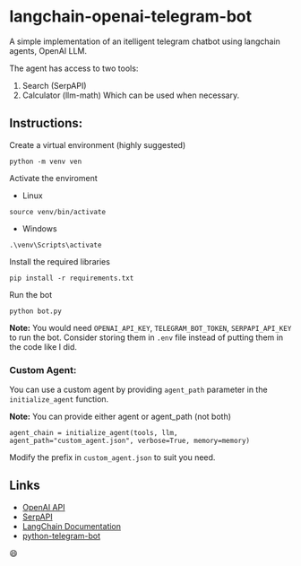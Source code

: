 # langchain-openai-telegram-bot
A simple implementation of an itelligent telegram chatbot using langchain agents, OpenAI LLM.

The agent has access to two tools:
1. Search (SerpAPI)
2. Calculator (llm-math)
Which can be used when necessary.

## Instructions:
Create a virtual environment (highly suggested)
```
python -m venv ven
```
Activate the enviroment
- Linux
```
source venv/bin/activate
```
- Windows
```
.\venv\Scripts\activate
```
Install the required libraries
```
pip install -r requirements.txt
```
Run the bot
```
python bot.py
```

**Note:** You would need `OPENAI_API_KEY`, `TELEGRAM_BOT_TOKEN`, `SERPAPI_API_KEY` to run the bot. Consider storing them in `.env` file instead of putting them in the code like I did. 

### Custom Agent:
You can use a custom agent by providing `agent_path` parameter in the `initialize_agent` function.

**Note:** You can provide either agent or agent_path (not both)

```
agent_chain = initialize_agent(tools, llm, agent_path="custom_agent.json", verbose=True, memory=memory)
```
Modify the prefix in `custom_agent.json` to suit you need.

## Links
- [OpenAI API](https://openai.com/api/)
- [SerpAPI](https://serpapi.com/)
- [LangChain Documentation](https://langchain.readthedocs.io/en/latest/)
- [python-telegram-bot](https://github.com/python-telegram-bot/python-telegram-bot)



:smile:
